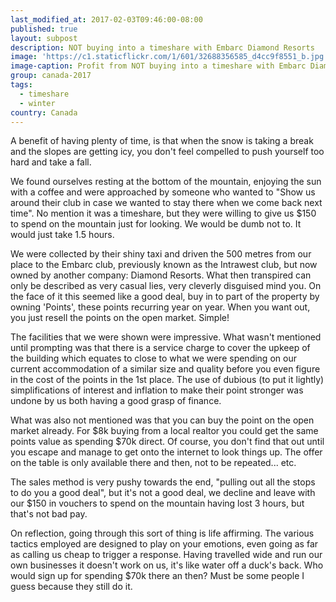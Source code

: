 ```yaml
---
last_modified_at: 2017-02-03T09:46:00-08:00
published: true
layout: subpost
description: NOT buying into a timeshare with Embarc Diamond Resorts
image: 'https://c1.staticflickr.com/1/601/32688356585_d4cc9f8551_b.jpg'
image-caption: Profit from NOT buying into a timeshare with Embarc Diamond Resorts
group: canada-2017
tags:
  - timeshare
  - winter
country: Canada
---
```

A benefit of having plenty of time, is that when the snow is taking a break and the slopes are getting icy, you don't feel compelled to push yourself too hard and take a fall. 

We found ourselves resting at the bottom of the mountain, enjoying the sun with a coffee and were approached by someone who wanted to "Show us around their club in case we wanted to stay there when we come back next time". No mention it was a timeshare, but they were willing to give us $150 to spend on the mountain just for looking. We would be dumb not to. It would just take 1.5 hours.

We were collected by their shiny taxi and driven the 500 metres from our place to the Embarc club, previously known as the Intrawest club, but now owned by another company: Diamond Resorts. What then transpired can only be described as very casual lies, very cleverly disguised mind you. On the face of it this seemed like a good deal, buy in to part of the property by owning 'Points', these points recurring year on year. When you want out, you just resell the points on the open market. Simple!

The facilities that we were shown were impressive. What wasn't mentioned until prompting was that there is a service charge to cover the upkeep of the building which equates to close to what we were spending on our current accommodation of a similar size and quality before you even figure in the cost of the points in the 1st place. The use of dubious (to put it lightly) simplifications of interest and inflation to make their point stronger was undone by us both having a good grasp of finance.

What was also not mentioned was that you can buy the point on the open market already. For $8k buying from a local realtor you could get the same points value as spending $70k direct. Of course, you don't find that out until you escape and manage to get onto the internet to look things up. The offer on the table is only available there and then, not to be repeated... etc.

The sales method is very pushy towards the end, "pulling out all the stops to do you a good deal", but it's not a good deal, we decline and leave with our $150 in vouchers to spend on the mountain having lost 3 hours, but that's not bad pay.

On reflection, going through this sort of thing is life affirming. The various tactics employed are designed to play on your emotions, even going as far as calling us cheap to trigger a response. Having travelled wide and run our own businesses it doesn't work on us, it's like water off a duck's back. Who would sign up for spending $70k there an then? Must be some people I guess because they still do it.
